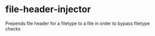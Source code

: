 # file-header-injector
Prepends file header for a filetype to a file in order to bypass filetype checks

